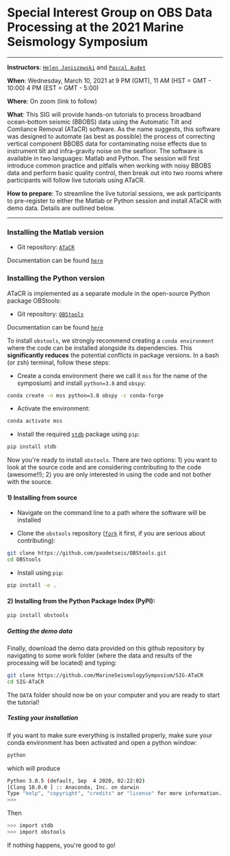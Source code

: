 # Special Interest Group on OBS Data Processing at the 2021 Marine Seismology Symposium

---

**Instructors**: [`Helen Janiszewski`](https://helenjaniszewski.squarespace.com) and [`Pascal Audet`](https://www.uogeophysics.com/authors/admin/)

**When**: Wednesday, March 10, 2021 at 9 PM (GMT), 11 AM (HST = GMT - 10:00) 4 PM (EST = GMT - 5:00)

**Where**: On zoom (link to follow)

**What**: This SIG will provide hands-on tutorials to process broadband ocean-bottom seismic (BBOBS) data using the Automatic Tilt and Comliance Removal (ATaCR) software. As the name suggests, this software was designed to automate (as best as possible) the process of correcting vertical component BBOBS data for contaminating noise effects due to instrument tilt and infra-gravity noise on the seafloor. The software is available in two languages: Matlab and Python. The session will first introduce common practice and pitfalls when working with noisy BBOBS data and perform basic quality control, then break out into two rooms where participants will follow live tutorials using ATaCR. 

**How to prepare**: To streamline the live tutorial sessions, we ask participants to pre-register to either the Matlab or Python session and install ATaCR with demo data. Details are outlined below.

---

### Installing the Matlab version

- Git repository: [`ATaCR`](https://github.com/helenjanisz/ATaCR)

Documentation can be found [`here`](https://github.com/helenjanisz/ATaCR/blob/master/ATaCR_Manual.pdf)

### Installing the Python version

ATaCR is implemented as a separate module in the open-source Python package OBStools:

- Git repository: [`OBStools`](https://github.com/nfsi-canada/OBStools)

Documentation can be found [`here`](https://nfsi-canada.github.io/OBStools/)

To install `obstools`, we strongly recommend creating a `conda environment` where the code can be installed alongside its dependencies. This **significantly reduces** the potential conflicts in package versions. In a bash (or zsh) terminal, follow these steps:

- Create a conda environment (here we call it `mss` for the name of the symposium) and install `python=3.8` and `obspy`:

```bash
conda create -n mss python=3.8 obspy -c conda-forge
```

- Activate the environment:

```bash
conda activate mss
```

- Install the required [`stdb`](https://github.com/schaefferaj/StDb) package using `pip`:

```bash
pip install stdb
```

Now you're ready to install `obstools`. There are two options: 1) you want to look at the source code and are considering contributing to the code (awesome!!); 2) you are only interested in using the code and not bother with the source.

#### 1) Installing from source

- Navigate on the command line to a path where the software will be installed

- Clone the `obstools` repository ([`fork`](https://docs.github.com/en/github/getting-started-with-github/fork-a-repo) it first, if you are serious about contributing):

```bash
git clone https://github.com/paudetseis/OBStools.git
cd OBStools
```

- Install using `pip`:

```bash
pip install -e .
```

#### 2) Installing from the Python Package Index (PyPI):

```bash
pip install obstools
```

##### Getting the demo data

Finally, download the demo data provided on this github repository by navigating to some work folder (where the data and results of the processing will be located) and typing:

```bash
git clone https://github.com/MarineSeismologySymposium/SIG-ATaCR
cd SIG-ATaCR
```

The `DATA` folder should now be on your computer and you are ready to start the tutorial!

##### Testing your installation

If you want to make sure everything is installed properly, make sure your conda environment has been activated and open a python window:

```bash
python
```

which will produce 

```bash
Python 3.8.5 (default, Sep  4 2020, 02:22:02) 
[Clang 10.0.0 ] :: Anaconda, Inc. on darwin
Type "help", "copyright", "credits" or "license" for more information.
>>> 
```

Then

```bash
>>> import stdb
>>> import obstools
```

If nothing happens, you're good to go!
